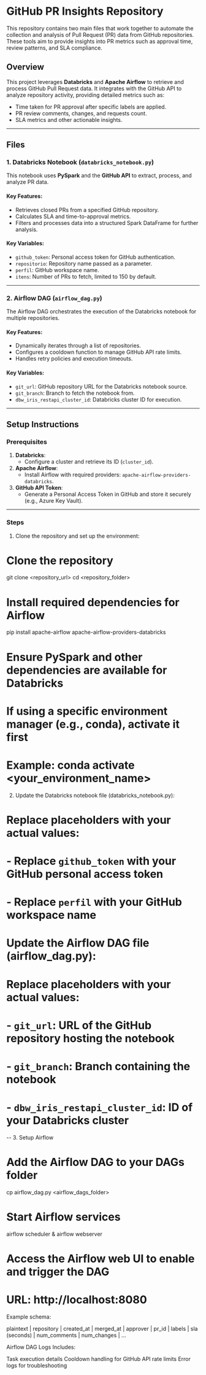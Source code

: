 # GitHub PR Insights Repository

This repository contains two main files that work together to automate the collection and analysis of Pull Request (PR) data from GitHub repositories. These tools aim to provide insights into PR metrics such as approval time, review patterns, and SLA compliance.

## Overview

This project leverages **Databricks** and **Apache Airflow** to retrieve and process GitHub Pull Request data. It integrates with the GitHub API to analyze repository activity, providing detailed metrics such as:

- Time taken for PR approval after specific labels are applied.
- PR review comments, changes, and requests count.
- SLA metrics and other actionable insights.

---

## Files

### 1. Databricks Notebook (`databricks_notebook.py`)

This notebook uses **PySpark** and the **GitHub API** to extract, process, and analyze PR data.

#### Key Features:
- Retrieves closed PRs from a specified GitHub repository.
- Calculates SLA and time-to-approval metrics.
- Filters and processes data into a structured Spark DataFrame for further analysis.

#### Key Variables:
- `github_token`: Personal access token for GitHub authentication.
- `repositorio`: Repository name passed as a parameter.
- `perfil`: GitHub workspace name.
- `itens`: Number of PRs to fetch, limited to 150 by default.

---

### 2. Airflow DAG (`airflow_dag.py`)

The Airflow DAG orchestrates the execution of the Databricks notebook for multiple repositories.

#### Key Features:
- Dynamically iterates through a list of repositories.
- Configures a cooldown function to manage GitHub API rate limits.
- Handles retry policies and execution timeouts.

#### Key Variables:
- `git_url`: GitHub repository URL for the Databricks notebook source.
- `git_branch`: Branch to fetch the notebook from.
- `dbw_iris_restapi_cluster_id`: Databricks cluster ID for execution.

---

## Setup Instructions

### Prerequisites

1. **Databricks**:
   - Configure a cluster and retrieve its ID (`cluster_id`).
2. **Apache Airflow**:
   - Install Airflow with required providers: `apache-airflow-providers-databricks`.
3. **GitHub API Token**:
   - Generate a Personal Access Token in GitHub and store it securely (e.g., Azure Key Vault).

---

### Steps

1. Clone the repository and set up the environment:
# Clone the repository
git clone <repository_url>
cd <repository_folder>

# Install required dependencies for Airflow
pip install apache-airflow apache-airflow-providers-databricks

# Ensure PySpark and other dependencies are available for Databricks
# If using a specific environment manager (e.g., conda), activate it first
# Example: conda activate <your_environment_name>

2. Update the Databricks notebook file (databricks_notebook.py):
# Replace placeholders with your actual values:
# - Replace `github_token` with your GitHub personal access token
# - Replace `perfil` with your GitHub workspace name

# Update the Airflow DAG file (airflow_dag.py):
# Replace placeholders with your actual values:
# - `git_url`: URL of the GitHub repository hosting the notebook
# - `git_branch`: Branch containing the notebook
# - `dbw_iris_restapi_cluster_id`: ID of your Databricks cluster

--
3. Setup Airflow

# Add the Airflow DAG to your DAGs folder
cp airflow_dag.py <airflow_dags_folder>

# Start Airflow services
airflow scheduler &
airflow webserver

# Access the Airflow web UI to enable and trigger the DAG
# URL: http://localhost:8080

Example schema:

plaintext
| repository | created_at | merged_at | approver | pr_id | labels | sla (seconds) | num_comments | num_changes | ...

Airflow DAG Logs
Includes:

Task execution details
Cooldown handling for GitHub API rate limits
Error logs for troubleshooting

